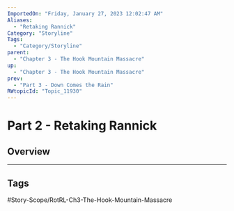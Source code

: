```yaml
---
ImportedOn: "Friday, January 27, 2023 12:02:47 AM"
Aliases:
  - "Retaking Rannick"
Category: "Storyline"
Tags:
  - "Category/Storyline"
parent:
  - "Chapter 3 - The Hook Mountain Massacre"
up:
  - "Chapter 3 - The Hook Mountain Massacre"
prev:
  - "Part 3 - Down Comes the Rain"
RWtopicId: "Topic_11930"
---
```

# Part 2 - Retaking Rannick
## Overview

---
## Tags
#Story-Scope/RotRL-Ch3-The-Hook-Mountain-Massacre

